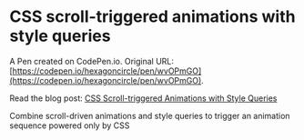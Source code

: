 # CSS scroll-triggered animations with style queries

A Pen created on CodePen.io. Original URL: [https://codepen.io/hexagoncircle/pen/wvOPmGO](https://codepen.io/hexagoncircle/pen/wvOPmGO).

Read the blog post: <a href="https://ryanmulligan.dev/blog/scroll-triggered-animations-style-queries/">CSS Scroll-triggered Animations with Style Queries</a>

Combine scroll-driven animations and style queries to trigger an animation sequence powered only by CSS